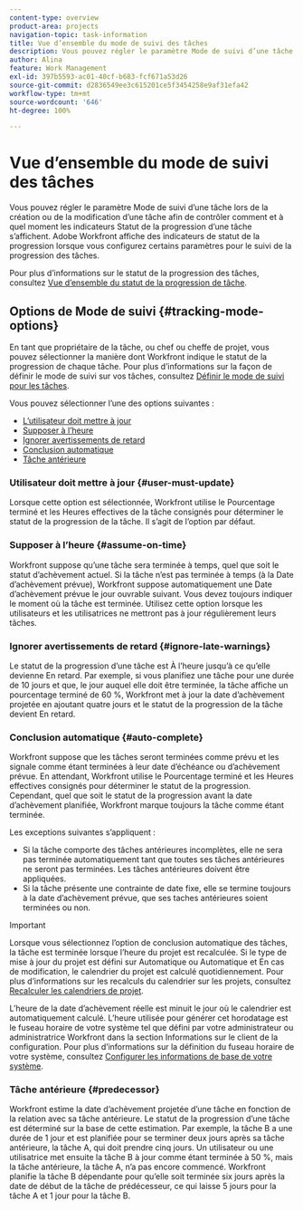 ```yaml
---
content-type: overview
product-area: projects
navigation-topic: task-information
title: Vue d’ensemble du mode de suivi des tâches
description: Vous pouvez régler le paramètre Mode de suivi d’une tâche lors de la création ou de la modification d’une tâche afin de contrôler comment et à quel moment les indicateurs Statut de la progression d’une tâche s’affichent. Adobe Workfront affiche des indicateurs de statut de la progression lorsque vous configurez certains paramètres pour le suivi de la progression des tâches.
author: Alina
feature: Work Management
exl-id: 397b5593-ac01-40cf-b683-fcf671a53d26
source-git-commit: d2836549ee3c615201ce5f3454258e9af31efa42
workflow-type: tm+mt
source-wordcount: '646'
ht-degree: 100%

---
```


# Vue d’ensemble du mode de suivi des tâches

<!-- Audited: 01/2024 -->

Vous pouvez régler le paramètre Mode de suivi d’une tâche lors de la création ou de la modification d’une tâche afin de contrôler comment et à quel moment les indicateurs Statut de la progression d’une tâche s’affichent. Adobe Workfront affiche des indicateurs de statut de la progression lorsque vous configurez certains paramètres pour le suivi de la progression des tâches.

Pour plus d’informations sur le statut de la progression des tâches, consultez [Vue d’ensemble du statut de la progression de tâche](../../../manage-work/tasks/task-information/task-progress-status.md).

<!--
<div data-mc-conditions="QuicksilverOrClassic.Draft mode">
<h2>Set Tracking Mode for tasks</h2>
<p>(NOTE: drafted, because we created a new article and linked it below. Left this article as a "Overview" article only.) </p>
<p>To set the tracking mode:</p>
<ol>
<li value="1">Go to the task you want to set the tracking mode for.</li>
<li value="2"> <p data-mc-conditions="QuicksilverOrClassic.Quicksilver">Click the <strong>More</strong> icon <img src="assets/qs-more-icon-on-an-object.png">next to the name of the task, then click&nbsp;<strong>Edit</strong>.</p> <p>The Edit Task dialog box opens. </p> </li>
<li value="3"> <p>In the&nbsp;<strong>Settings</strong> section, use the&nbsp;<strong>Tracking Mode</strong> drop-down menu to select the Tracking Mode for the task.</p> <p>For more information about the tracking mode options, see the <a href="#tracking-mode-options" class="MCXref xref" xrefformat="{para}">Tracking Mode options</a> section in this article. </p> </li>
<li value="4">Click&nbsp;<strong>Save Changes.</strong></li>
</ol>
</div>
-->

## Options de Mode de suivi {#tracking-mode-options}

En tant que propriétaire de la tâche, ou chef ou cheffe de projet, vous pouvez sélectionner la manière dont Workfront indique le statut de la progression de chaque tâche. Pour plus d’informations sur la façon de définir le mode de suivi sur vos tâches, consultez [Définir le mode de suivi pour les tâches](../../../manage-work/tasks/task-information/set-tracking-mode-for-tasks.md).

Vous pouvez sélectionner l’une des options suivantes :

* [L’utilisateur doit mettre à jour](#user-must-update)
* [Supposer à l’heure](#assume-on-time)
* [Ignorer avertissements de retard](#ignore-late-warnings)
* [Conclusion automatique](#auto-complete)
* [Tâche antérieure](#predecessor)

### Utilisateur doit mettre à jour {#user-must-update}

Lorsque cette option est sélectionnée, Workfront utilise le Pourcentage terminé et les Heures effectives de la tâche consignés pour déterminer le statut de la progression de la tâche. Il s’agit de l’option par défaut.

### Supposer à l’heure {#assume-on-time}

Workfront suppose qu’une tâche sera terminée à temps, quel que soit le statut d’achèvement actuel. Si la tâche n’est pas terminée à temps (à la Date d’achèvement prévue), Workfront suppose automatiquement une Date d’achèvement prévue le jour ouvrable suivant. Vous devez toujours indiquer le moment où la tâche est terminée. Utilisez cette option lorsque les utilisateurs et les utilisatrices ne mettront pas à jour régulièrement leurs tâches.

### Ignorer avertissements de retard {#ignore-late-warnings}

Le statut de la progression d’une tâche est À l’heure jusqu’à ce qu’elle devienne En retard. Par exemple, si vous planifiez une tâche pour une durée de 10 jours et que, le jour auquel elle doit être terminée, la tâche affiche un pourcentage terminé de 60 %, Workfront met à jour la date d’achèvement projetée en ajoutant quatre jours et le statut de la progression de la tâche devient En retard.

### Conclusion automatique {#auto-complete}

Workfront suppose que les tâches seront terminées comme prévu et les signale comme étant terminées à leur date d’échéance ou d’achèvement prévue. En attendant, Workfront utilise le Pourcentage terminé et les Heures effectives consignés pour déterminer le statut de la progression. Cependant, quel que soit le statut de la progression avant la date d’achèvement planifiée, Workfront marque toujours la tâche comme étant terminée.

Les exceptions suivantes s’appliquent :

* Si la tâche comporte des tâches antérieures incomplètes, elle ne sera pas terminée automatiquement tant que toutes ses tâches antérieures ne seront pas terminées. Les tâches antérieures doivent être appliquées.
* Si la tâche présente une contrainte de date fixe, elle se termine toujours à la date d’achèvement prévue, que ses taches antérieures soient terminées ou non.

>[!IMPORTANT]
>
>Lorsque vous sélectionnez l’option de conclusion automatique des tâches, la tâche est terminée lorsque l’heure du projet est recalculée. Si le type de mise à jour du projet est défini sur Automatique ou Automatique et En cas de modification, le calendrier du projet est calculé quotidiennement. Pour plus d’informations sur les recalculs du calendrier sur les projets, consultez [Recalculer les calendriers de projet](../../../manage-work/projects/manage-projects/recalculate-project-timeline.md).
>
>L’heure de la date d’achèvement réelle est minuit le jour où le calendrier est automatiquement calculé. L’heure utilisée pour générer cet horodatage est le fuseau horaire de votre système tel que défini par votre administrateur ou administratrice Workfront dans la section Informations sur le client de la configuration. Pour plus d’informations sur la définition du fuseau horaire de votre système, consultez [Configurer les informations de base de votre système](../../../administration-and-setup/get-started-wf-administration/configure-basic-info.md).

### Tâche antérieure {#predecessor}

Workfront estime la date d’achèvement projetée d’une tâche en fonction de la relation avec sa tâche antérieure. Le statut de la progression d’une tâche est déterminé sur la base de cette estimation. Par exemple, la tâche B a une durée de 1 jour et est planifiée pour se terminer deux jours après sa tâche antérieure, la tâche A, qui doit prendre cinq jours. Un utilisateur ou une utilisatrice met ensuite la tâche B à jour comme étant terminée à 50 %, mais la tâche antérieure, la tâche A, n’a pas encore commencé. Workfront planifie la tâche B dépendante pour qu’elle soit terminée six jours après la date de début de la tâche de prédécesseur, ce qui laisse 5 jours pour la tâche A et 1 jour pour la tâche B.
